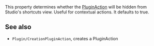 This property determines whether the [PluginAction](https://developer.roblox.com/en-us/api-reference/class/PluginAction) will be hidden from Studio's shortcuts view. Useful for contextual actions. It defaults to true.

See also
--------

*   `Plugin/CreationPluginAction`, creates a PluginAction